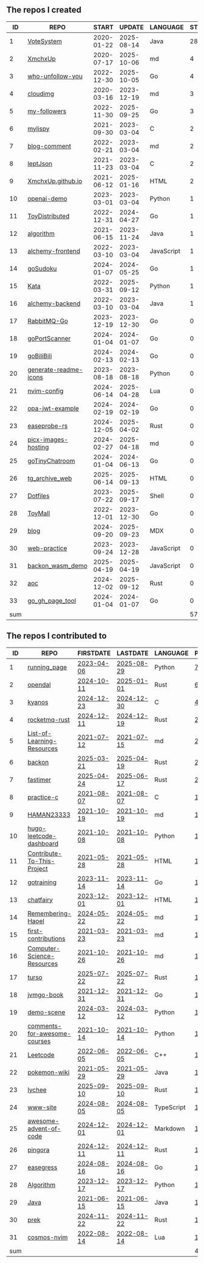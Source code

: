 

<!--START_SECTION:my_github-->
## The repos I created
| ID  |                                   REPO                                    |   START    |   UPDATE   |  LANGUAGE  | STARS |
|-----|---------------------------------------------------------------------------|------------|------------|------------|-------|
|   1 | [VoteSystem](https://github.com/XmchxUp/VoteSystem)                       | 2020-01-22 | 2025-08-14 | Java       |    28 |
|   2 | [XmchxUp](https://github.com/XmchxUp/XmchxUp)                             | 2020-07-17 | 2025-10-06 | md         |     4 |
|   3 | [who-unfollow-you](https://github.com/XmchxUp/who-unfollow-you)           | 2022-12-30 | 2025-10-05 | Go         |     4 |
|   4 | [cloudimg](https://github.com/XmchxUp/cloudimg)                           | 2020-03-16 | 2023-12-19 | md         |     3 |
|   5 | [my-followers](https://github.com/XmchxUp/my-followers)                   | 2022-11-30 | 2025-09-25 | Go         |     3 |
|   6 | [mylispy](https://github.com/XmchxUp/mylispy)                             | 2021-09-30 | 2023-03-04 | C          |     2 |
|   7 | [blog-comment](https://github.com/XmchxUp/blog-comment)                   | 2022-02-21 | 2023-03-04 | md         |     2 |
|   8 | [leptJson](https://github.com/XmchxUp/leptJson)                           | 2021-11-23 | 2023-03-04 | C          |     2 |
|   9 | [XmchxUp.github.io](https://github.com/XmchxUp/XmchxUp.github.io)         | 2021-06-12 | 2025-01-16 | HTML       |     2 |
|  10 | [openai-demo](https://github.com/XmchxUp/openai-demo)                     | 2023-03-01 | 2023-03-04 | Python     |     1 |
|  11 | [ToyDistributed](https://github.com/XmchxUp/ToyDistributed)               | 2022-12-31 | 2024-04-27 | Go         |     1 |
|  12 | [algorithm](https://github.com/XmchxUp/algorithm)                         | 2021-06-15 | 2023-11-24 | Java       |     1 |
|  13 | [alchemy-frontend](https://github.com/XmchxUp/alchemy-frontend)           | 2022-03-10 | 2023-03-04 | JavaScript |     1 |
|  14 | [goSudoku](https://github.com/XmchxUp/goSudoku)                           | 2024-01-07 | 2024-05-25 | Go         |     1 |
|  15 | [Kata](https://github.com/XmchxUp/Kata)                                   | 2022-03-31 | 2025-09-12 | Python     |     1 |
|  16 | [alchemy-backend](https://github.com/XmchxUp/alchemy-backend)             | 2022-03-10 | 2023-03-04 | Java       |     1 |
|  17 | [RabbitMQ-Go](https://github.com/XmchxUp/RabbitMQ-Go)                     | 2023-12-19 | 2023-12-30 | Go         |     0 |
|  18 | [goPortScanner](https://github.com/XmchxUp/goPortScanner)                 | 2024-01-04 | 2024-01-07 | Go         |     0 |
|  19 | [goBiliBili](https://github.com/XmchxUp/goBiliBili)                       | 2024-02-13 | 2024-02-13 | Go         |     0 |
|  20 | [generate-readme-icons](https://github.com/XmchxUp/generate-readme-icons) | 2023-08-18 | 2023-08-18 | Python     |     0 |
|  21 | [nvim-config](https://github.com/XmchxUp/nvim-config)                     | 2024-06-14 | 2025-04-28 | Lua        |     0 |
|  22 | [opa-jwt-example](https://github.com/XmchxUp/opa-jwt-example)             | 2024-02-19 | 2024-02-19 | Go         |     0 |
|  23 | [easeprobe-rs](https://github.com/XmchxUp/easeprobe-rs)                   | 2024-12-05 | 2025-04-02 | Rust       |     0 |
|  24 | [picx-images-hosting](https://github.com/XmchxUp/picx-images-hosting)     | 2024-02-27 | 2025-04-18 | md         |     0 |
|  25 | [goTinyChatroom](https://github.com/XmchxUp/goTinyChatroom)               | 2024-01-04 | 2024-06-13 | Go         |     0 |
|  26 | [tg_archive_web](https://github.com/XmchxUp/tg_archive_web)               | 2025-06-14 | 2025-09-13 | HTML       |     0 |
|  27 | [Dotfiles](https://github.com/XmchxUp/Dotfiles)                           | 2023-07-22 | 2025-09-17 | Shell      |     0 |
|  28 | [ToyMall](https://github.com/XmchxUp/ToyMall)                             | 2022-12-01 | 2023-12-30 | Go         |     0 |
|  29 | [blog](https://github.com/XmchxUp/blog)                                   | 2024-09-20 | 2025-09-23 | MDX        |     0 |
|  30 | [web-practice](https://github.com/XmchxUp/web-practice)                   | 2023-09-24 | 2023-12-28 | JavaScript |     0 |
|  31 | [backon_wasm_demo](https://github.com/XmchxUp/backon_wasm_demo)           | 2025-04-19 | 2025-04-19 | JavaScript |     0 |
|  32 | [aoc](https://github.com/XmchxUp/aoc)                                     | 2024-12-02 | 2025-09-12 | Rust       |     0 |
|  33 | [go_gh_page_tool](https://github.com/XmchxUp/go_gh_page_tool)             | 2024-01-04 | 2024-01-07 | Go         |     0 |
| sum |                                                                           |            |            |            |    57 |

## The repos I contributed to
| ID  |                                              REPO                                              |                                      FIRSTDATE                                       |                                       LASTDATE                                       |  LANGUAGE  |                                               PRCOUNT                                                |
|-----|------------------------------------------------------------------------------------------------|--------------------------------------------------------------------------------------|--------------------------------------------------------------------------------------|------------|------------------------------------------------------------------------------------------------------|
|   1 | [running_page](https://github.com/yihong0618/running_page)                                     | [2023-04-06](https://github.com/yihong0618/running_page/pull/395)                    | [2025-08-29](https://github.com/yihong0618/running_page/pull/984)                    | Python     | [7](https://github.com/yihong0618/running_page/pulls?q=is%3Apr+author%3AXmchxUp)                     |
|   2 | [opendal](https://github.com/apache/opendal)                                                   | [2024-10-11](https://github.com/apache/opendal/pull/5173)                            | [2025-01-01](https://github.com/apache/opendal/pull/5492)                            | Rust       | [6](https://github.com/apache/opendal/pulls?q=is%3Apr+author%3AXmchxUp)                              |
|   3 | [kyanos](https://github.com/hengyoush/kyanos)                                                  | [2024-12-23](https://github.com/hengyoush/kyanos/pull/211)                           | [2024-12-30](https://github.com/hengyoush/kyanos/pull/231)                           | C          | [4](https://github.com/hengyoush/kyanos/pulls?q=is%3Apr+author%3AXmchxUp)                            |
|   4 | [rocketmq-rust](https://github.com/mxsm/rocketmq-rust)                                         | [2024-12-11](https://github.com/mxsm/rocketmq-rust/pull/1710)                        | [2024-12-19](https://github.com/mxsm/rocketmq-rust/pull/1861)                        | Rust       | [2](https://github.com/mxsm/rocketmq-rust/pulls?q=is%3Apr+author%3AXmchxUp)                          |
|   5 | [List-of-Learning-Resources](https://github.com/jobream/List-of-Learning-Resources)            | [2021-07-12](https://github.com/jobream/List-of-Learning-Resources/pull/37)          | [2021-07-15](https://github.com/jobream/List-of-Learning-Resources/pull/47)          | md         | [2](https://github.com/jobream/List-of-Learning-Resources/pulls?q=is%3Apr+author%3AXmchxUp)          |
|   6 | [backon](https://github.com/Xuanwo/backon)                                                     | [2025-03-21](https://github.com/Xuanwo/backon/pull/187)                              | [2025-04-19](https://github.com/Xuanwo/backon/pull/196)                              | Rust       | [2](https://github.com/Xuanwo/backon/pulls?q=is%3Apr+author%3AXmchxUp)                               |
|   7 | [fastimer](https://github.com/fast/fastimer)                                                   | [2025-04-24](https://github.com/fast/fastimer/pull/29)                               | [2025-06-17](https://github.com/fast/fastimer/pull/30)                               | Rust       | [2](https://github.com/fast/fastimer/pulls?q=is%3Apr+author%3AXmchxUp)                               |
|   8 | [practice-c](https://github.com/jwasham/practice-c)                                            | [2021-08-07](https://github.com/jwasham/practice-c/pull/9)                           | [2021-08-07](https://github.com/jwasham/practice-c/pull/9)                           | C          | [1](https://github.com/jwasham/practice-c/pulls?q=is%3Apr+author%3AXmchxUp)                          |
|   9 | [HAMAN23333](https://github.com/HAMAN23333/HAMAN23333)                                         | [2021-10-19](https://github.com/HAMAN23333/HAMAN23333/pull/1)                        | [2021-10-19](https://github.com/HAMAN23333/HAMAN23333/pull/1)                        | md         | [1](https://github.com/HAMAN23333/HAMAN23333/pulls?q=is%3Apr+author%3AXmchxUp)                       |
|  10 | [hugo-leetcode-dashboard](https://github.com/lryong/hugo-leetcode-dashboard)                   | [2021-10-08](https://github.com/lryong/hugo-leetcode-dashboard/pull/4)               | [2021-10-08](https://github.com/lryong/hugo-leetcode-dashboard/pull/4)               | Python     | [1](https://github.com/lryong/hugo-leetcode-dashboard/pulls?q=is%3Apr+author%3AXmchxUp)              |
|  11 | [Contribute-To-This-Project](https://github.com/Syknapse/Contribute-To-This-Project)           | [2021-05-28](https://github.com/Syknapse/Contribute-To-This-Project/pull/833)        | [2021-05-28](https://github.com/Syknapse/Contribute-To-This-Project/pull/833)        | HTML       | [1](https://github.com/Syknapse/Contribute-To-This-Project/pulls?q=is%3Apr+author%3AXmchxUp)         |
|  12 | [gotraining](https://github.com/ardanlabs/gotraining)                                          | [2023-11-14](https://github.com/ardanlabs/gotraining/pull/386)                       | [2023-11-14](https://github.com/ardanlabs/gotraining/pull/386)                       | Go         | [1](https://github.com/ardanlabs/gotraining/pulls?q=is%3Apr+author%3AXmchxUp)                        |
|  13 | [chatfairy](https://github.com/yuxiaoy1/chatfairy)                                             | [2023-12-01](https://github.com/yuxiaoy1/chatfairy/pull/3)                           | [2023-12-01](https://github.com/yuxiaoy1/chatfairy/pull/3)                           | HTML       | [1](https://github.com/yuxiaoy1/chatfairy/pulls?q=is%3Apr+author%3AXmchxUp)                          |
|  14 | [Remembering-Haoel](https://github.com/megaease/Remembering-Haoel)                             | [2024-05-22](https://github.com/megaease/Remembering-Haoel/pull/95)                  | [2024-05-22](https://github.com/megaease/Remembering-Haoel/pull/95)                  | md         | [1](https://github.com/megaease/Remembering-Haoel/pulls?q=is%3Apr+author%3AXmchxUp)                  |
|  15 | [first-contributions](https://github.com/firstcontributions/first-contributions)               | [2021-03-23](https://github.com/firstcontributions/first-contributions/pull/37828)   | [2021-03-23](https://github.com/firstcontributions/first-contributions/pull/37828)   | md         | [1](https://github.com/firstcontributions/first-contributions/pulls?q=is%3Apr+author%3AXmchxUp)      |
|  16 | [Computer-Science-Resources](https://github.com/the-akira/Computer-Science-Resources)          | [2021-10-26](https://github.com/the-akira/Computer-Science-Resources/pull/45)        | [2021-10-26](https://github.com/the-akira/Computer-Science-Resources/pull/45)        | md         | [1](https://github.com/the-akira/Computer-Science-Resources/pulls?q=is%3Apr+author%3AXmchxUp)        |
|  17 | [turso](https://github.com/tursodatabase/turso)                                                | [2025-07-22](https://github.com/tursodatabase/turso/pull/2217)                       | [2025-07-22](https://github.com/tursodatabase/turso/pull/2217)                       | Rust       | [1](https://github.com/tursodatabase/turso/pulls?q=is%3Apr+author%3AXmchxUp)                         |
|  18 | [jvmgo-book](https://github.com/zxh0/jvmgo-book)                                               | [2021-12-31](https://github.com/zxh0/jvmgo-book/pull/45)                             | [2021-12-31](https://github.com/zxh0/jvmgo-book/pull/45)                             | Go         | [1](https://github.com/zxh0/jvmgo-book/pulls?q=is%3Apr+author%3AXmchxUp)                             |
|  19 | [demo-scene](https://github.com/GreptimeTeam/demo-scene)                                       | [2024-03-12](https://github.com/GreptimeTeam/demo-scene/pull/6)                      | [2024-03-12](https://github.com/GreptimeTeam/demo-scene/pull/6)                      | Python     | [1](https://github.com/GreptimeTeam/demo-scene/pulls?q=is%3Apr+author%3AXmchxUp)                     |
|  20 | [comments-for-awesome-courses](https://github.com/conanhujinming/comments-for-awesome-courses) | [2021-10-14](https://github.com/conanhujinming/comments-for-awesome-courses/pull/34) | [2021-10-14](https://github.com/conanhujinming/comments-for-awesome-courses/pull/34) | Python     | [1](https://github.com/conanhujinming/comments-for-awesome-courses/pulls?q=is%3Apr+author%3AXmchxUp) |
|  21 | [Leetcode](https://github.com/luliyucoordinate/Leetcode)                                       | [2022-06-05](https://github.com/luliyucoordinate/Leetcode/pull/20)                   | [2022-06-05](https://github.com/luliyucoordinate/Leetcode/pull/20)                   | C++        | [1](https://github.com/luliyucoordinate/Leetcode/pulls?q=is%3Apr+author%3AXmchxUp)                   |
|  22 | [pokemon-wiki](https://github.com/fantasticmao/pokemon-wiki)                                   | [2021-05-29](https://github.com/fantasticmao/pokemon-wiki/pull/18)                   | [2021-05-29](https://github.com/fantasticmao/pokemon-wiki/pull/18)                   | Java       | [1](https://github.com/fantasticmao/pokemon-wiki/pulls?q=is%3Apr+author%3AXmchxUp)                   |
|  23 | [lychee](https://github.com/lycheeverse/lychee)                                                | [2025-09-10](https://github.com/lycheeverse/lychee/pull/1847)                        | [2025-09-10](https://github.com/lycheeverse/lychee/pull/1847)                        | Rust       | [1](https://github.com/lycheeverse/lychee/pulls?q=is%3Apr+author%3AXmchxUp)                          |
|  24 | [www-site](https://github.com/tisonspieces/www-site)                                           | [2024-08-05](https://github.com/tisonspieces/www-site/pull/11)                       | [2024-08-05](https://github.com/tisonspieces/www-site/pull/11)                       | TypeScript | [1](https://github.com/tisonspieces/www-site/pulls?q=is%3Apr+author%3AXmchxUp)                       |
|  25 | [awesome-advent-of-code](https://github.com/Bogdanp/awesome-advent-of-code)                    | [2024-12-01](https://github.com/Bogdanp/awesome-advent-of-code/pull/1889)            | [2024-12-01](https://github.com/Bogdanp/awesome-advent-of-code/pull/1889)            | Markdown   | [1](https://github.com/Bogdanp/awesome-advent-of-code/pulls?q=is%3Apr+author%3AXmchxUp)              |
|  26 | [pingora](https://github.com/cloudflare/pingora)                                               | [2024-12-11](https://github.com/cloudflare/pingora/pull/488)                         | [2024-12-11](https://github.com/cloudflare/pingora/pull/488)                         | Rust       | [1](https://github.com/cloudflare/pingora/pulls?q=is%3Apr+author%3AXmchxUp)                          |
|  27 | [easegress](https://github.com/easegress-io/easegress)                                         | [2024-08-16](https://github.com/easegress-io/easegress/pull/1318)                    | [2024-08-16](https://github.com/easegress-io/easegress/pull/1318)                    | Go         | [1](https://github.com/easegress-io/easegress/pulls?q=is%3Apr+author%3AXmchxUp)                      |
|  28 | [Algorithm](https://github.com/Doragd/Algorithm)                                               | [2023-12-17](https://github.com/Doragd/Algorithm/pull/7)                             | [2023-12-17](https://github.com/Doragd/Algorithm/pull/7)                             | Python     | [1](https://github.com/Doragd/Algorithm/pulls?q=is%3Apr+author%3AXmchxUp)                            |
|  29 | [Java](https://github.com/TheAlgorithms/Java)                                                  | [2021-06-15](https://github.com/TheAlgorithms/Java/pull/2252)                        | [2021-06-15](https://github.com/TheAlgorithms/Java/pull/2252)                        | Java       | [1](https://github.com/TheAlgorithms/Java/pulls?q=is%3Apr+author%3AXmchxUp)                          |
|  30 | [prek](https://github.com/j178/prek)                                                           | [2024-11-22](https://github.com/j178/prek/pull/101)                                  | [2024-11-22](https://github.com/j178/prek/pull/101)                                  | Rust       | [1](https://github.com/j178/prek/pulls?q=is%3Apr+author%3AXmchxUp)                                   |
|  31 | [cosmos-nvim](https://github.com/yetone/cosmos-nvim)                                           | [2022-08-14](https://github.com/yetone/cosmos-nvim/pull/20)                          | [2022-08-14](https://github.com/yetone/cosmos-nvim/pull/20)                          | Lua        | [1](https://github.com/yetone/cosmos-nvim/pulls?q=is%3Apr+author%3AXmchxUp)                          |
| sum |                                                                                                |                                                                                      |                                                                                      |            |                                                                                                   49 |

<!--END_SECTION:my_github-->

